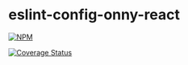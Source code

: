 # eslint-config-onny-react

[![NPM](https://nodei.co/npm/eslint-config-onny-react.png)](https://npmjs.org/package/eslint-config-onny-react)

[![Coverage Status](https://coveralls.io/repos/github/onnyio/eslint-config-onny/badge.svg?branch=master)](https://coveralls.io/github/onnyio/eslint-config-onny?branch=master)
